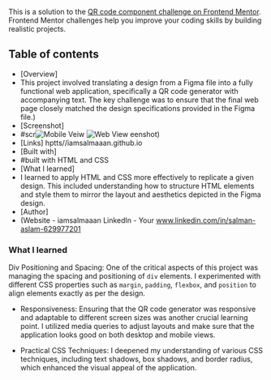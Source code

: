 This is a solution to the [QR code component challenge on Frontend Mentor](https://www.frontendmentor.io/challenges/qr-code-component-iux_sIO_H). Frontend Mentor challenges help you improve your coding skills by building realistic projects. 

## Table of contents

-   [Overview]
-   This project involved translating a design from a Figma file into a fully functional web application, specifically a QR code generator with accompanying text. The key challenge was to ensure that the final web page closely matched the design specifications provided in the Figma file.)
  - [Screenshot]
  - #scr![Mobile Veiw](https://github.com/Iamsalmaaan/iamsalmaaan.github.io/assets/140979437/2982c026-1a5c-4c63-95b3-8fb39e570551)
    ![Web View](https://github.com/Iamsalmaaan/iamsalmaaan.github.io/assets/140979437/a43302b1-8acc-4384-8474-13380e9ec3b7)
    eenshot)
  - [Links]
    hptts//iamsalmaaan.github.io
  - [Built with]
  - #built with HTML and CSS
  - [What I learned]
  - I learned to apply HTML and CSS more effectively to replicate a given design. This included understanding how to structure HTML elements and style them to mirror the layout and aesthetics depicted in the Figma design.
-   [Author]
-   (Website - iamsalmaaan
    LinkedIn - Your www.linkedin.com/in/salman-aslam-629977201


### What I learned
Div Positioning and Spacing: One of the critical aspects of this project was managing the spacing and positioning of `div` elements. I experimented with different CSS properties such as `margin`, `padding`, `flexbox`, and `position` to align elements exactly as per the design.

- Responsiveness: Ensuring that the QR code generator was responsive and adaptable to different screen sizes was another crucial learning point. I utilized media queries to adjust layouts and make sure that the application looks good on both desktop and mobile views.

- Practical CSS Techniques: I deepened my understanding of various CSS techniques, including text shadows, box shadows, and border radius, which enhanced the visual appeal of the application.
